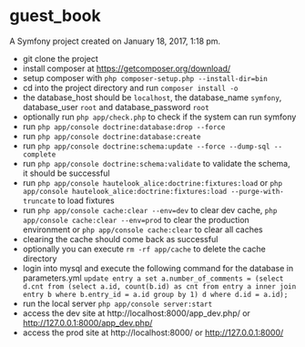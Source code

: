guest_book
==========

A Symfony project created on January 18, 2017, 1:18 pm.

- git clone the project
- install composer at https://getcomposer.org/download/
- setup composer with `php composer-setup.php --install-dir=bin`
- cd into the project directory and run `composer install -o`
- the database_host should be `localhost`, the database_name `symfony`, database_user `root` and database_password `root`
- optionally run `php app/check.php` to check if the system can run symfony
- run `php app/console doctrine:database:drop --force`
- run `php app/console doctrine:database:create`
- run `php app/console doctrine:schema:update --force --dump-sql --complete`
- run `php app/console doctrine:schema:validate` to validate the schema, it should be successful
- run `php app/console hautelook_alice:doctrine:fixtures:load` or `php app/console hautelook_alice:doctrine:fixtures:load --purge-with-truncate` to load fixtures
- run `php app/console cache:clear --env=dev` to clear dev cache, `php app/console cache:clear --env=prod` to clear the production environment or `php app/console cache:clear` to clear all caches
- clearing the cache should come back as successful
- optionally you can execute `rm -rf app/cache` to delete the cache directory
- login into mysql and execute the following command for the database in parameters.yml `update entry a set a.number_of_comments = (select d.cnt from (select a.id, count(b.id) as cnt from entry a inner join entry b where b.entry_id = a.id group by 1) d where d.id = a.id);`
- run the local server `php app/console server:start`
- access the dev site at http://localhost:8000/app_dev.php/ or http://127.0.0.1:8000/app_dev.php/
- access the prod site at http://localhost:8000/ or http://127.0.0.1:8000/
